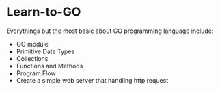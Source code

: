 # Learn-to-GO

Everythings but the most basic about GO programming language include:
- GO module
- Primitive Data Types
- Collections
- Functions and Methods
- Program Flow
- Create a simple web server that handling http request
